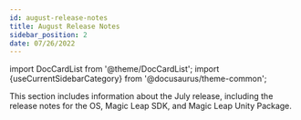 ```yaml
---
id: august-release-notes
title: August Release Notes
sidebar_position: 2
date: 07/26/2022
---
```


import DocCardList from '@theme/DocCardList';
import {useCurrentSidebarCategory} from '@docusaurus/theme-common';

This section includes information about the July release, including the release notes for the OS, Magic Leap SDK, and Magic Leap Unity Package.

<DocCardList items={useCurrentSidebarCategory().items}/>
